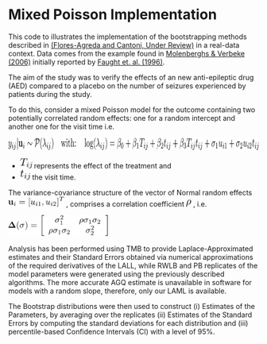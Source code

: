Mixed Poisson Implementation
================

This code to illustrates the implementation of the bootstrapping methods
described in [(Flores-Agreda and Cantoni, Under
Review)](https://www.researchgate.net/publication/315768128_Bootstrapping_Generalized_Linear_Mixed_Models_via_a_Weighted_Laplace_Approximation)
in a real-data context. Data comes from the  example found in
[Molenberghs & Verbeke
(2006)](https://www.springer.com/gp/book/9780387251448) initially
reported by [Faught et. al.
(1996)](https://www.ncbi.nlm.nih.gov/pubmed/8649570).

The aim of the study was to verify the effects of an new anti-epileptic
drug (AED) compared to a placebo on the number of seizures experienced
by patients during the study.
<!-- % After that period, 45 patients were assigned to the placebo group, 44 to the active (new) treatment group.  -->
<!-- 89 Patients were assigned to either group (placebo or treatment), measured on a weekly basis and followed during 16 weeks, after which they were entered into a longer-term study with the number of visits ranging between 2 and 27 weeks, hence making clusters variable in size. -->
<!-- % The out- come of interest is the number of epileptic seizures experienced during the last week, i.e., since the last time the outcome was measured. The key re- search question is whether or not the additional new treatment reduces the number of epileptic seizures. -->
To do this, consider a mixed Poisson model for the outcome containing
two potentially correlated random effects: one for a random intercept
and another one for the visit time i.e.

<img src="img/eq01.png" alt="eq01" height="25">

  - <img src="img/eq02.png" alt="eq02" height="20"> represents the
    effect of the treatment and
  - <img src="img/eq03.png" alt="eq03" height="20"> the visit time.

The variance-covariance structure of the vector of Normal random effects
<img src="img/eq04.png" alt="eq04" height="20"> , comprises a
correlation coefficient <img src="img/eq05.png" alt="eq05" height="14">
, i.e.

<img src="img/eq06.png" alt="eq06" width="200">

Analysis has been performed using TMB to provide Laplace-Approximated
estimates and their Standard Errors obtained via numerical
approximations of the required derivatives of the LALL, while RWLB and
PB replicates of the model parameters were generated using the
previously described algorithms. The more accurate AGQ estimate is
unavailable in software for models with a random slope, therefore, only
our LAML is available.

The Bootstrap distributions were then used to construct (i) Estimates of
the Parameters, by averaging over the replicates (ii) Estimates of the
Standard Errors by computing the standard deviations for each
distribution and (iii) percentile-based Confidence Intervals (CI) with a
level of 95%.
